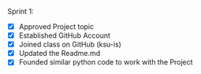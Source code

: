 Sprint 1: <br>
- [x] Approved Project topic
- [x] Established GitHub Account
- [x] Joined class on GitHub (ksu-is)
- [x] Updated the Readme.md
- [x] Founded similar python code to work with the Project